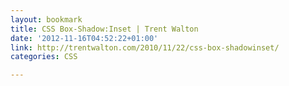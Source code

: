 ```yaml
---
layout: bookmark
title: CSS Box-Shadow:Inset | Trent Walton
date: '2012-11-16T04:52:22+01:00'
link: http://trentwalton.com/2010/11/22/css-box-shadowinset/
categories: CSS

---
```

